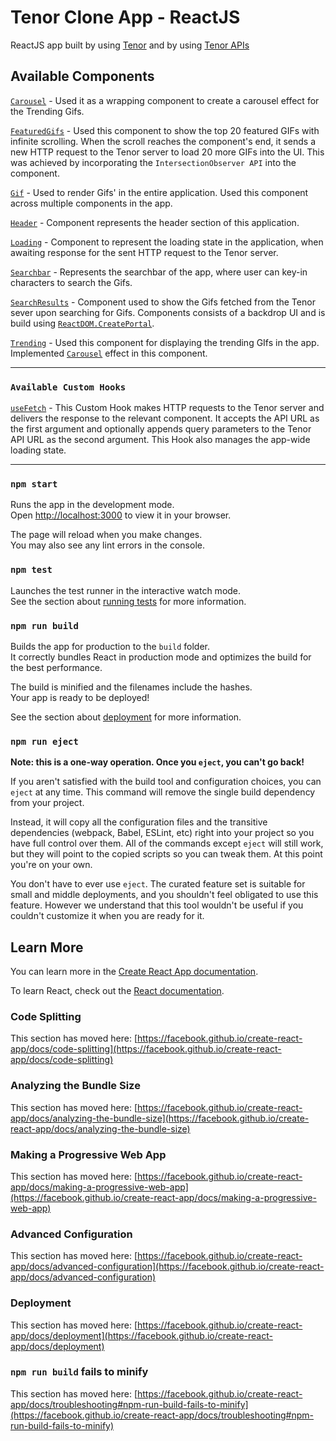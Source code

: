 # Tenor Clone App - ReactJS


ReactJS app built by using [Tenor](https://tenor.com/en-GB/) and by using [Tenor APIs](https://tenor.com/gifapi/documentation#quickstart)

## Available Components

[`Carousel`](https://github.com/Mukesh0996/tenor/tree/main/src/Components/Carousel) - Used it as a wrapping component to create a carousel effect for the Trending Gifs.

[`FeaturedGifs`](https://github.com/Mukesh0996/tenor/tree/main/src/Components/FeaturedGifs) - Used this component to show the top 20 featured GIFs with infinite scrolling. When the scroll reaches the component's end, it sends a new HTTP request to the Tenor server to load 20 more GIFs into the UI. This was achieved by incorporating the `IntersectionObserver API` into the component.

[`Gif`](https://github.com/Mukesh0996/tenor/tree/main/src/Components/Gif/) - Used to render Gifs' in the entire application. Used this component across multiple components in the app. 

[`Header`](https://github.com/Mukesh0996/tenor/tree/main/src/Components/Header) - Component represents the header section of this application.

[`Loading`](https://github.com/Mukesh0996/tenor/tree/main/src/Components/Loading) - Component to represent the loading state in the application, when awaiting response for the sent HTTP request to the Tenor server.

[`Searchbar`](https://github.com/Mukesh0996/tenor/tree/main/src/Components/Searchbar) - Represents the searchbar of the app, where user can key-in characters to search the Gifs.

[`SearchResults`]() - Component used to show the Gifs fetched from the Tenor sever upon searching for Gifs. Components consists of a backdrop UI and is build using [`ReactDOM.CreatePortal`](https://react.dev/reference/react-dom/createPortal).

[`Trending`]() - Used this component for displaying the trending GIfs in the app. Implemented [`Carousel`](https://github.com/Mukesh0996/tenor/tree/main/src/Components/Carousel) effect in this component.

-----


### `Available Custom Hooks`

[`useFetch`](https://github.com/Mukesh0996/tenor/blob/main/src/Hooks/useFetch.js) - This Custom Hook makes HTTP requests to the Tenor server and delivers the response to the relevant component. It accepts the API URL as the first argument and optionally appends query parameters to the Tenor API URL as the second argument. This Hook also manages the app-wide loading state.


---
### `npm start`

Runs the app in the development mode.\
Open [http://localhost:3000](http://localhost:3000) to view it in your browser.

The page will reload when you make changes.\
You may also see any lint errors in the console.

### `npm test`

Launches the test runner in the interactive watch mode.\
See the section about [running tests](https://facebook.github.io/create-react-app/docs/running-tests) for more information.

### `npm run build`

Builds the app for production to the `build` folder.\
It correctly bundles React in production mode and optimizes the build for the best performance.

The build is minified and the filenames include the hashes.\
Your app is ready to be deployed!

See the section about [deployment](https://facebook.github.io/create-react-app/docs/deployment) for more information.

### `npm run eject`

**Note: this is a one-way operation. Once you `eject`, you can't go back!**

If you aren't satisfied with the build tool and configuration choices, you can `eject` at any time. This command will remove the single build dependency from your project.

Instead, it will copy all the configuration files and the transitive dependencies (webpack, Babel, ESLint, etc) right into your project so you have full control over them. All of the commands except `eject` will still work, but they will point to the copied scripts so you can tweak them. At this point you're on your own.

You don't have to ever use `eject`. The curated feature set is suitable for small and middle deployments, and you shouldn't feel obligated to use this feature. However we understand that this tool wouldn't be useful if you couldn't customize it when you are ready for it.

## Learn More

You can learn more in the [Create React App documentation](https://facebook.github.io/create-react-app/docs/getting-started).

To learn React, check out the [React documentation](https://reactjs.org/).

### Code Splitting

This section has moved here: [https://facebook.github.io/create-react-app/docs/code-splitting](https://facebook.github.io/create-react-app/docs/code-splitting)

### Analyzing the Bundle Size

This section has moved here: [https://facebook.github.io/create-react-app/docs/analyzing-the-bundle-size](https://facebook.github.io/create-react-app/docs/analyzing-the-bundle-size)

### Making a Progressive Web App

This section has moved here: [https://facebook.github.io/create-react-app/docs/making-a-progressive-web-app](https://facebook.github.io/create-react-app/docs/making-a-progressive-web-app)

### Advanced Configuration

This section has moved here: [https://facebook.github.io/create-react-app/docs/advanced-configuration](https://facebook.github.io/create-react-app/docs/advanced-configuration)

### Deployment

This section has moved here: [https://facebook.github.io/create-react-app/docs/deployment](https://facebook.github.io/create-react-app/docs/deployment)

### `npm run build` fails to minify

This section has moved here: [https://facebook.github.io/create-react-app/docs/troubleshooting#npm-run-build-fails-to-minify](https://facebook.github.io/create-react-app/docs/troubleshooting#npm-run-build-fails-to-minify)
